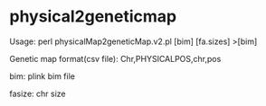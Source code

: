 # physical2geneticmap

Usage: perl physicalMap2geneticMap.v2.pl [bim] [fa.sizes] >[bim]

Genetic map format(csv file):
Chr,PHYSICALPOS,chr,pos

bim: plink bim file

fasize:
chr size
